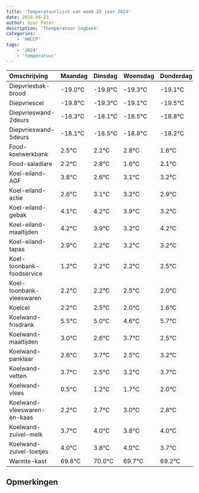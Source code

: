 ```yaml
---
title: 'Temperatuurlijst van week 25 jaar 2024'
date: 2024-06-23
author: Spar Pater
description: 'Themperatuur logboek'
categories:
    - 'HACCP'
tags:
    - '2024'
    - 'temperatuur'
---
```

|Omschrijving|Maandag|Dinsdag|Woensdag|Donderdag|Vrijdag|Zaterdag|Zondag|
|:---|:---|:---|:---|:---|:---|:---|:---|
|Diepvriesbak-brood|-19.0°C|-19.8°C|-19.3°C|-19.1°C|-19.5°C|-19.8°C|-19.2°C|
|Diepvriescel|-19.8°C|-19.3°C|-19.1°C|-19.5°C|-19.8°C|-19.2°C|-20.4°C|
|Diepvrieswand-2deurs|-18.3°C|-18.1°C|-18.5°C|-18.8°C|-18.2°C|-19.4°C|-18.9°C|
|Diepvrieswand-5deurs|-18.1°C|-18.5°C|-18.8°C|-18.2°C|-19.4°C|-18.9°C|-18.8°C|
|Food-koelwerkbank|2.5°C|2.2°C|2.8°C|1.6°C|2.1°C|2.2°C|1.9°C|
|Food-saladiare|2.2°C|2.8°C|1.6°C|2.1°C|2.2°C|1.9°C|1.2°C|
|Koel-eiland-AGF|3.8°C|2.6°C|3.1°C|3.2°C|2.9°C|2.2°C|3.2°C|
|Koel-eiland-actie|2.6°C|3.1°C|3.2°C|2.9°C|2.2°C|3.2°C|3.2°C|
|Koel-eiland-gebak|4.1°C|4.2°C|3.9°C|3.2°C|4.2°C|4.2°C|4.5°C|
|Koel-eiland-maaltijden|4.2°C|3.9°C|3.2°C|4.2°C|4.2°C|4.5°C|4.0°C|
|Koel-eiland-tapas|2.9°C|2.2°C|3.2°C|3.2°C|3.5°C|3.0°C|2.6°C|
|Koel-toonbank-foodservice|1.2°C|2.2°C|2.2°C|2.5°C|2.0°C|1.6°C|2.7°C|
|Koel-toonbank-vleeswaren|2.2°C|2.2°C|2.5°C|2.0°C|1.6°C|2.7°C|1.5°C|
|Koelcel|2.2°C|2.5°C|2.0°C|1.6°C|2.7°C|1.5°C|2.2°C|
|Koelwand-frisdrank|5.5°C|5.0°C|4.6°C|5.7°C|4.5°C|5.2°C|5.7°C|
|Koelwand-maaltijden|3.0°C|2.6°C|3.7°C|2.5°C|3.2°C|3.7°C|4.0°C|
|Koelwand-panklaar|2.6°C|3.7°C|2.5°C|3.2°C|3.7°C|4.0°C|3.8°C|
|Koelwand-vetten|3.7°C|2.5°C|3.2°C|3.7°C|4.0°C|3.8°C|4.0°C|
|Koelwand-vlees|0.5°C|1.2°C|1.7°C|2.0°C|1.8°C|2.0°C|1.7°C|
|Koelwand-vleeswaren-en-kaas|2.2°C|2.7°C|3.0°C|2.8°C|3.0°C|2.7°C|2.2°C|
|Koelwand-zuivel-melk|3.7°C|4.0°C|3.8°C|4.0°C|3.7°C|3.2°C|2.5°C|
|Koelwand-zuivel-toetjes|4.0°C|3.8°C|4.0°C|3.7°C|3.2°C|2.5°C|3.7°C|
|Warmte-kast|69.8°C|70.0°C|69.7°C|69.2°C|68.5°C|69.7°C|68.6°C|

## Opmerkingen


